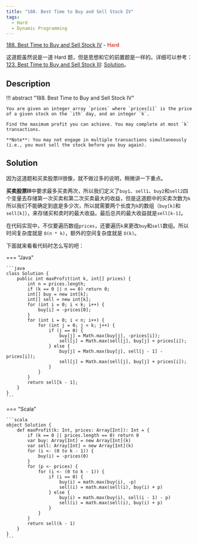 ```yaml
---
title: "188. Best Time to Buy and Sell Stock IV"
tags:
  - Hard
  - Dynamic Programming
---
```


[188. Best Time to Buy and Sell Stock IV](https://leetcode.com/problems/best-time-to-buy-and-sell-stock-iv/) - <span style="color: #dd544b; font-weight: bold">Hard</span>

这道题虽然说是一道 Hard 题，但是思想和它的前置题是一样的。详细可以参考：[123. Best Time to Buy and Sell Stock III](https://leetcode.com/problems/best-time-to-buy-and-sell-stock-iii/): [Solution](https://github.com/403Unauthorized/leetcode/blob/master/java/sell-stock-iii.java)。

## Description

!!! abstract "188. Best Time to Buy and Sell Stock IV"

    You are given an integer array `prices` where `prices[i]` is the price of a given stock on the `ith` day, and an integer `k`.

    Find the maximum profit you can achieve. You may complete at most `k` transactions.

    **Note**: You may not engage in multiple transactions simultaneously (i.e., you must sell the stock before you buy again).

## Solution

因为这道题和买卖股票III很像，就不做过多的说明，稍微讲一下重点。

**买卖股票III**中要求最多买卖两次，所以我们定义了`buy1`、`sell1`、`buy2`和`sell2`四个变量去存储第一次买卖和第二次买卖最大的收益，但是这道题中的买卖次数为`k`所以我们不能确定到底是多少次，所以就需要两个长度为`k`的数组（`buy[k]`和`sell[k]`），来存储买和卖时的最大收益。最后总共的最大收益就是`sell[k-1]`。

在代码实现中，不仅要遍历数组`prices`，还要遍历`k`来更改`buy`和`sell`数组。所以时间复杂度就是 `O(n * k)`，额外的空间复杂度就是 `O(k)`。

下面就来看看代码时怎么写的吧：

=== "Java"

    ```java
    class Solution {
        public int maxProfit(int k, int[] prices) {
            int n = prices.length;
            if (k == 0 || n == 0) return 0;
            int[] buy = new int[k];
            int[] sell = new int[k];
            for (int i = 0; i < k; i++) {
                buy[i] = -prices[0];
            }
            for (int i = 0; i < n; i++) {
                for (int j = 0; j < k; j++) {
                    if (j == 0) {
                        buy[j] = Math.max(buy[j], -prices[i]);
                        sell[j] = Math.max(sell[j], buy[j] + prices[i]);
                    } else {
                        buy[j] = Math.max(buy[j], sell[j - 1] - prices[i]);
                        sell[j] = Math.max(sell[j], buy[j] + prices[i]);
                    }
                }
            }
            return sell[k - 1];
        }
    }
    ```

=== "Scala"

    ```scala
    object Solution {
        def maxProfit(k: Int, prices: Array[Int]): Int = {
            if (k == 0 || prices.length == 0) return 0
            var buy: Array[Int] = new Array[Int](k)
            var sell: Array[Int] = new Array[Int](k)
            for (i <- (0 to k - 1)) {
                buy(i) = -prices(0)
            }
            for (p <- prices) {
                for (i <- (0 to k - 1)) {
                    if (i == 0) {
                        buy(i) = math.max(buy(i), -p)
                        sell(i) = math.max(sell(i), buy(i) + p)
                    } else {
                        buy(i) = math.max(buy(i), sell(i - 1) - p)
                        sell(i) = math.max(sell(i), buy(i) + p)
                    }
                }
            }
            return sell(k - 1)
        }
    }
    ```